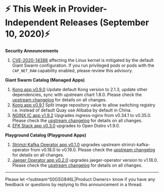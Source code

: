 # :zap: This Week in Provider-Independent Releases (September 10, 2020):zap:

**Security Announcements**

1. [CVE-2020-14386](https://docs.google.com/document/d/1WJ_T9M9orEb0_bIQo4r827GNUm5GgK1Uz6Xbe9Ynaaw/edit?usp=sharing) affecting the Linux kernel is mitigated by the default Giant Swarm configuration. If you run privileged pods or pods with the `CAP_NET_RAW` capability enabled, please review this advisory.

**Giant Swarm Catalog (Managed Apps)**

1. [Kong app v0.9.0](https://github.com/giantswarm/kong-app/blob/master/CHANGELOG.md#090---2020-08-25) Update default Kong version to 2.1.3, update other dependencies, sync with upstream chart 1.8.0. Please check the [upstream changelog](https://github.com/Kong/kong/blob/master/CHANGELOG.md#213) for details on all changes.
2. [Kong app v0.9.1](https://github.com/giantswarm/kong-app/blob/master/CHANGELOG.md#091---2020-09-07) Split image repository value to allow switching registry i.e. instead of default Quay use Alibaba by default in China.
3. [NGINX IC app v1.9.2](https://github.com/giantswarm/nginx-ingress-controller-app/blob/master/CHANGELOG.md#192---2020-09-02) Upgrades ingress-nginx from v0.34.1 to v0.35.0. Please check the [upstream changelog](https://github.com/kubernetes/ingress-nginx/blob/master/Changelog.md#0350) for details on all changes.
4. [EFK Stack app v0.3.0](https://github.com/giantswarm/efk-stack-app/blob/master/CHANGELOG.md#030---2020-09-04) upgrades to Open Distro v1.9.0.

**Playground Catalog (Playground Apps)**

1. [Strimzi Kafka Operator app v0.1.0](https://github.com/giantswarm/strimzi-kafka-operator-app/blob/master/CHANGELOG.md#010---2020-08-14) upgrades upstream strimzi-kafka-operator from v0.18.0 to v0.19.0. Please check the [upstream changelog](https://github.com/strimzi/strimzi-kafka-operator/releases/tag/0.19.0) for details on all changes.
2. [Jaeger Operator app v0.2.0](https://github.com/giantswarm/jaeger-operator-app/blob/master/CHANGELOG.md#020---2020-09-01) upgrades jaeger-operator version to v1.18.0. Please check the [upstream changelog](https://github.com/jaegertracing/jaeger-operator/blob/master/CHANGELOG.md#1180-2020-05-15) for details on all changes.


---
Please let <!subteam^S0GSG846L|Product Owners> know if you have any feedback or questions by replying to this announcement in a thread.
